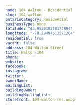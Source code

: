 ```yaml
---
name: 104 Walton - Residential
slug: 104-walton
ontarioCategory: Residential
businessType: none
latitude: "43.952018258173894"
longitude: "-78.29494513571264"
residential: true
vacant: false
address: 104 Walton Street
title: Walton-104
phone:
website:
facebook:
instagram:
twitter:
ownerName:
mailingList:
buildingOwner:
buildingMailingList:
storefront: 104-walton-res.webp
---
```


